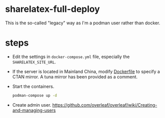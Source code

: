# sharelatex-full-deploy
This is the so-called "legacy" way as I'm a podman user rather than docker.

# steps

- Edit the settings in `docker-compose.yml` file, especially the `SHARELATEX_SITE_URL`. 

- If the server is located in Mainland China, modify [Dockerfile](/sharelatex/Dockerfile) to specify a CTAN mirror. A tuna mirror has been provided as a comment.  

- Start the containers.
  ```bash
  podman-compose up -d 
  ```

- Create admin user.
  https://github.com/overleaf/overleaf/wiki/Creating-and-managing-users
